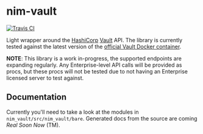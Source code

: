 # nim-vault
[![Travis CI](https://travis-ci.org/benumbed/rapid-rest.svg?branch=master)](https://travis-ci.org/benumbed/rapid-rest)

Light wrapper around the [HashiCorp](https://hashicorp.com/) [Vault](https://www.vaultproject.io) API.  The library is currently tested against the latest version of the [official Vault Docker container](https://hub.docker.com/_/vault).

**NOTE**: This library is a work in-progress, the supported endpoints are expanding regularly. Any Enterprise-level API calls will be provided as procs, but these procs will not be tested due to not having an Enterprise licensed server to test against.

## Documentation
Currently you'll need to take a look at the modules in `nim_vault/src/nim_vault/bare`.  Generated docs from the source are coming *Real Soon Now* (TM).
